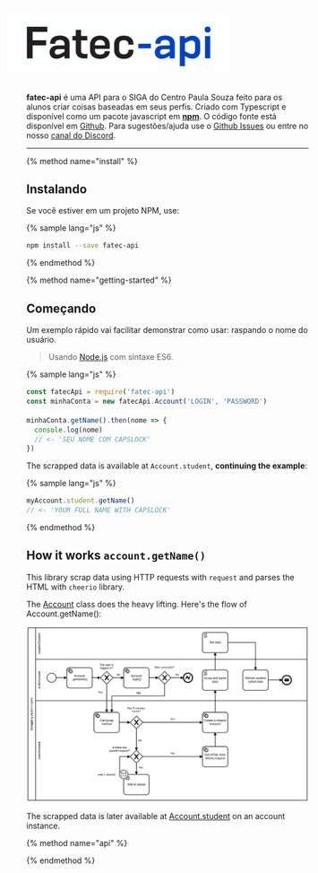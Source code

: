 <div style="width: 400px; margin-left: -34px;">
  <h1>
    <img src="/assets/logo.png" alt="Fatec API"/>
  </h1>
</div>

**fatec-api** é uma API para o SIGA do Centro Paula Souza feito para os alunos criar coisas baseadas em seus perfis. Criado com Typescript e disponível como um pacote javascript em [**npm**](https://www.npmjs.com/package/fatec-api). O código fonte está disponível em [Github](https://github.com/filipemeneses/fatec-api). Para sugestões/ajuda use o [Github Issues](https://github.com/filipemeneses/fatec-api/issues) ou entre no nosso [canal do Discord](https://discord.gg/RUv5Kxw).


---
{% method name="install" %}

## Instalando

Se você estiver em um projeto NPM, use:

{% sample lang="js" %}
```bash
npm install --save fatec-api
```

{% endmethod %}

{% method name="getting-started" %}

## Começando

Um exemplo rápido vai facilitar demonstrar como usar: raspando o nome do usuário.

> Usando [Node.js](https://nodejs.org/en/) com sintaxe ES6.


{% sample lang="js" %}
```js
const fatecApi = require('fatec-api')
const minhaConta = new fatecApi.Account('LOGIN', 'PASSWORD')

minhaConta.getName().then(nome => {
  console.log(nome)
  // <- 'SEU NOME COM CAPSLOCK'
})
```

The scrapped data is available at `Account.student`, **continuing the example**:

{% sample lang="js" %}
```js
myAccount.student.getName()
// <- 'YOUR FULL NAME WITH CAPSLOCK'
```
{% endmethod %}

## How it works `account.getName()`

This library scrap data using HTTP requests with `request` and parses the HTML with `cheerio` library.

The [Account](/methods.md) class does the heavy lifting. Here's the flow of Account.getName():


![](/assets/requests.svg)

The scrapped data is later available at [Account.student](/methods/student.md) on an account instance.


{% method name="api" %}



{% endmethod %}
